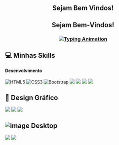 <h2 align="center">
	Sejam Bem Vindos!
</h2>

<h2 align="center">Sejam Bem-Vindos!</h2>

<h3 align="center">
  <a href="https://github.com/wagnerlimanet">
    <img src="https://readme-typing-svg.herokuapp.com?font=Arial&size=22&duration=3000&color=447FF7&center=true&vCenter=true&width=500&height=45&lines=Meu+nome+%C3%A9+Alber.;Sou+formado+em+Administra%C3%A7%C3%A3o.;Tenho+conhecimento+em+Power+BI%2C+Designer+Gr%C3%A1fico%2C+Excel+B%C3%A1sico+e+Avan%C3%A7ado!" alt="Typing Animation">
  </a>
</h3>

<samp></samp>




<samp>

</samp>



## 💻 Minhas Skills 
#### Desenvolvimento
![HTML5](https://img.shields.io/badge/HTML5-333?style=for-the-badge&logo=html5)
![CSS3](https://img.shields.io/badge/CSS3-000?style=for-the-badge&logo=css3&logoColor=02A9FF)
![Bootstrap](https://img.shields.io/badge/Bootstrap-000?style=for-the-badge&logo=bootstrap)
<img src="https://img.shields.io/badge/GitHub-181717?style=for-the-badge&logo=github&logoColor=white" />
<img src="https://img.shields.io/badge/JavaScript-F7DF1E?style=for-the-badge&logo=javascript&logoColor=black" />
<img src="https://img.shields.io/badge/Node.js-339933?style=for-the-badge&logo=nodedotjs&logoColor=white" />
<img src="https://img.shields.io/badge/React-61DAFB?style=for-the-badge&logo=react&logoColor=black" />

## 🎨 Design Gráfico 
<img src="https://img.shields.io/badge/Adobe%20Photoshop-31A8FF?style=for-the-badge&logo=Adobe%20Photoshop&logoColor=black"/>  <img src="https://img.shields.io/badge/Adobe%20Illustrator-FF9A00?style=for-the-badge&logo=adobe%20illustrator&logoColor=white" /> <img src="https://img.shields.io/badge/CorelDRAW-47A141?style=for-the-badge&logo=coreldraw&logoColor=white" />
 ## ![image](https://github.com/user-attachments/assets/cc697601-3764-48f0-8bee-882e6adcf830) Desktop

<img src="https://img.shields.io/badge/Power%20BI-F2C811?style=for-the-badge&logo=powerbi&logoColor=black" /> <img src="https://img.shields.io/badge/Excel-2019-217346?logo=microsoft-excel&logoColor=white" />


       
